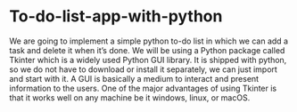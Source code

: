 # To-do-list-app-with-python
We are going to implement a simple python to-do list in which we can add a task and delete it when it’s done.
We will be using a Python package called Tkinter which is a widely used Python GUI library. It is shipped with python, 
so we do not have to download or install it separately, we can just import and start with it.
A GUI is basically a medium to interact and present information to the users. 
One of the major advantages of using Tkinter is that it works well on any machine be it windows, linux, or macOS.
